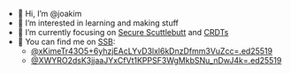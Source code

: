 - 👋 Hi, I’m @joakim
- 🌱 I’m interested in learning and making stuff
- 👀 I’m currently focusing on [Secure Scuttlebutt](https://ssbc.github.io/scuttlebutt-protocol-guide/) and [CRDTs](https://github.com/yjs/yjs)
- 💬 You can find me on [SSB](https://scuttlebutt.nz/):
  - [@xKimeTr43O5+6yhzjEAcLYvD3lxl6kDnzDfmm3VuZcc=.ed25519](ssb:feed/ed25519/xKimeTr43O5-6yhzjEAcLYvD3lxl6kDnzDfmm3VuZcc=)
  - [@XWYRO2dsK3jjaaJYxCfVt1KPPSF3WgMkbSNu_nDwJ4k=.ed25519](ssb:feed/ed25519/XWYRO2dsK3jjaaJYxCfVt1KPPSF3WgMkbSNu_nDwJ4k=)
